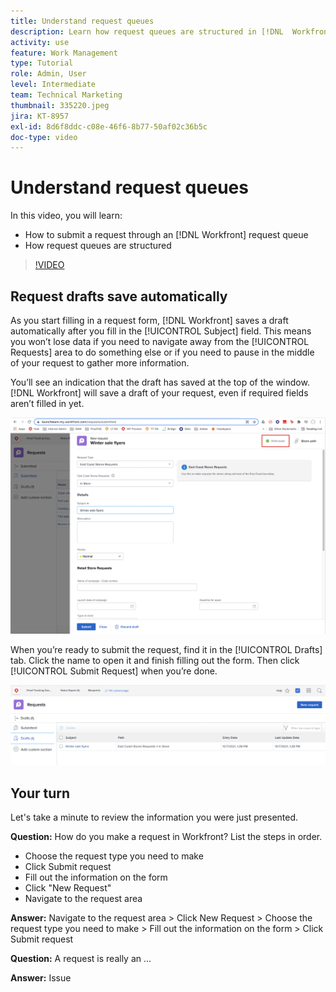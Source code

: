 ```yaml
---
title: Understand request queues
description: Learn how request queues are structured in [!DNL  Workfront] and how to submit a request.
activity: use
feature: Work Management
type: Tutorial
role: Admin, User
level: Intermediate
team: Technical Marketing
thumbnail: 335220.jpeg
jira: KT-8957
exl-id: 8d6f8ddc-c08e-46f6-8b77-50af02c36b5c
doc-type: video
---
```

# Understand request queues

In this video, you will learn:

* How to submit a request through an [!DNL  Workfront] request queue
* How request queues are structured

>[!VIDEO](https://video.tv.adobe.com/v/335220/?quality=12&learn=on)

## Request drafts save automatically

As you start filling in a request form, [!DNL Workfront] saves a draft automatically after you fill in the [!UICONTROL Subject] field. This means you won’t lose data if you need to navigate away from the [!UICONTROL Requests] area to do something else or if you need to pause in the middle of your request to gather more information.

You’ll see an indication that the draft has saved at the top of the window. [!DNL Workfront] will save a draft of your request, even if required fields aren’t filled in yet.

![image of a creating a request draft](assets/queue-mgt-make-a-request-draft-1.png)

When you’re ready to submit the request, find it in the [!UICONTROL Drafts] tab. Click the name to open it and finish filling out the form. Then click [!UICONTROL Submit Request] when you’re done.

![image of recalling a request draft](assets/queue-mgt-make-a-request-draft-2.png)

## Your turn

Let's take a minute to review the information you were just presented.

**Question:** How do you make a request in Workfront? List the steps in order.

* Choose the request type you need to make
* Click Submit request
* Fill out the information on the form
* Click "New Request"
* Navigate to the request area


**Answer:** Navigate to the request area > Click New Request > Choose the request type you need to make > Fill out the information on the form > Click Submit request

**Question:** A request is really an ...

**Answer:** Issue

<!---
You can also access request drafts from the [!UICONTROL Select a Request Type] menu at the top of the window. Select an option from the [!UICONTROL Recent Drafts] section, or start a new request by picking a queue from the [!UICONTROL New Requests] section. Fill everything out like normal, then submit the request.

<!---
image
--->

<!---
Let's take a minute to review the information you were just presented.

How do you make a request in Workfront? List the steps in order.
Choose the request type you need to make
Click Submit request
Fill out the information on the form
Click "New Request"
Navigate to the request area

Answer: Navigate to the request area>Click New Request>Choose the request type you need to make>Fill out the information on the form>Click Submit request

A request is really an......

Answer: Issue
--->
